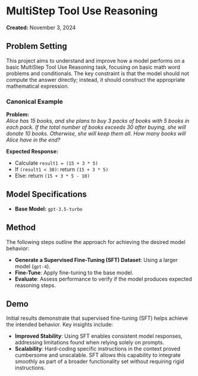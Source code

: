 # MultiStep Tool Use Reasoning

**Created:** November 3, 2024

## Problem Setting
This project aims to understand and improve how a model performs on a basic MultiStep Tool Use Reasoning task, focusing on basic math word problems and conditionals. The key constraint is that the model should not compute the answer directly; instead, it should construct the appropriate mathematical expression.

### Canonical Example
**Problem:**  
*Alice has 15 books, and she plans to buy 3 packs of books with 5 books in each pack. If the total number of books exceeds 30 after buying, she will donate 10 books. Otherwise, she will keep them all. How many books will Alice have in the end?*

**Expected Response:**  
- Calculate `result1 = (15 + 3 * 5)`
- If `(result1 < 30)`: return `(15 + 3 * 5)`
- Else: return `(15 + 3 * 5 - 10)`

## Model Specifications
- **Base Model:** `gpt-3.5-turbo`

## Method
The following steps outline the approach for achieving the desired model behavior:

- **Generate a Supervised Fine-Tuning (SFT) Dataset**: Using a larger model (`gpt-4`).
- **Fine-Tune**: Apply fine-tuning to the base model.
- **Evaluate**: Assess performance to verify if the model produces expected reasoning steps.

## Demo
Initial results demonstrate that supervised fine-tuning (SFT) helps achieve the intended behavior. Key insights include:

- **Improved Stability**: Using SFT enables consistent model responses, addressing limitations found when relying solely on prompts.
- **Scalability**: Hard-coding specific instructions in the context proved cumbersome and unscalable. SFT allows this capability to integrate smoothly as part of a broader functionality set without requiring rigid instructions.